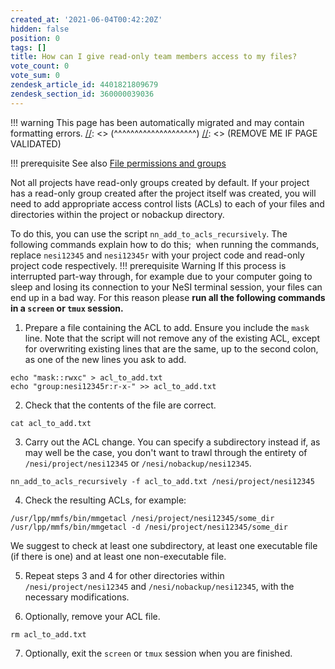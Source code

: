```yaml
---
created_at: '2021-06-04T00:42:20Z'
hidden: false
position: 0
tags: []
title: How can I give read-only team members access to my files?
vote_count: 0
vote_sum: 0
zendesk_article_id: 4401821809679
zendesk_section_id: 360000039036
---
```




[//]: <> (REMOVE ME IF PAGE VALIDATED)
[//]: <> (vvvvvvvvvvvvvvvvvvvv)
!!! warning
    This page has been automatically migrated and may contain formatting errors.
[//]: <> (^^^^^^^^^^^^^^^^^^^^)
[//]: <> (REMOVE ME IF PAGE VALIDATED)

!!! prerequisite See also
[File permissions and
groups](https://support.nesi.org.nz/hc/en-gb/articles/360000205435)

Not all projects have read-only groups created by default. If your
project has a read-only group created after the project itself was
created, you will need to add appropriate access control lists (ACLs) to
each of your files and directories within the project or nobackup
directory.

To do this, you can use the script `nn_add_to_acls_recursively`. The
following commands explain how to do this;  when running the commands,
replace `nesi12345` and `nesi12345r` with your project code and
read-only project code respectively.
!!! prerequisite Warning
If this process is interrupted part-way through, for example due to
your computer going to sleep and losing its connection to your NeSI
terminal session, your files can end up in a bad way. For this reason
please **run all the following commands in a `screen` or `tmux`
session.**

1.  Prepare a file containing the ACL to add. Ensure you include the
`mask` line. Note that the script will not remove any of the
existing ACL, except for overwriting existing lines that are the
same, up to the second colon, as one of the new lines you ask to
add.

``` sl
echo "mask::rwxc" > acl_to_add.txt
echo "group:nesi12345r:r-x-" >> acl_to_add.txt
```

2.  Check that the contents of the file are correct.

``` sl
cat acl_to_add.txt
```

3.  Carry out the ACL change. You can specify a subdirectory instead if,
as may well be the case, you don't want to trawl through the
entirety of `/nesi/project/nesi12345` or `/nesi/nobackup/nesi12345`.

``` sl
nn_add_to_acls_recursively -f acl_to_add.txt /nesi/project/nesi12345
```

4.  Check the resulting ACLs, for example:

``` sl
/usr/lpp/mmfs/bin/mmgetacl /nesi/project/nesi12345/some_dir
/usr/lpp/mmfs/bin/mmgetacl -d /nesi/project/nesi12345/some_dir
```

We suggest to check at least one subdirectory, at least one
executable file (if there is one) and at least one non-executable
file.

5.  Repeat steps 3 and 4 for other directories within
`/nesi/project/nesi12345` and `/nesi/nobackup/nesi12345`, with the
necessary modifications.

6.  Optionally, remove your ACL file.

``` sl
rm acl_to_add.txt
```

7.  Optionally, exit the `screen` or `tmux` session when you are
finished.